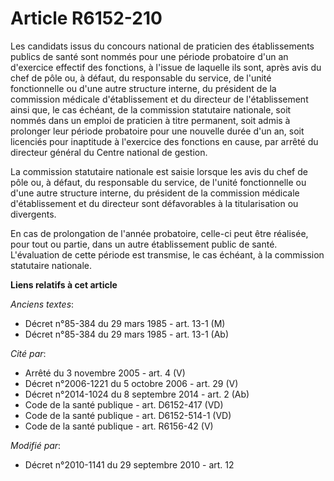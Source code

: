# Article R6152-210

Les candidats issus du concours national de praticien des établissements publics de santé sont nommés pour une période
probatoire d'un an d'exercice effectif des fonctions, à l'issue de laquelle ils sont, après avis du chef de pôle ou, à
défaut, du responsable du service, de l'unité fonctionnelle ou d'une autre structure interne, du président de la commission
médicale d'établissement et du directeur de l'établissement ainsi que, le cas échéant, de la commission statutaire nationale,
soit nommés dans un emploi de praticien à titre permanent, soit admis à prolonger leur période probatoire pour une nouvelle
durée d'un an, soit licenciés pour inaptitude à l'exercice des fonctions en cause, par arrêté du directeur général du Centre
national de gestion.

La commission statutaire nationale est saisie lorsque les avis du chef de pôle ou, à défaut, du responsable du service, de
l'unité fonctionnelle ou d'une autre structure interne, du président de la commission médicale d'établissement et du
directeur sont défavorables à la titularisation ou divergents.

En cas de prolongation de l'année probatoire, celle-ci peut être réalisée, pour tout ou partie, dans un autre établissement
public de santé. L'évaluation de cette période est transmise, le cas échéant, à la commission statutaire nationale.

**Liens relatifs à cet article**

_Anciens textes_:

  - Décret n°85-384 du 29 mars 1985 - art. 13-1 (M)
  - Décret n°85-384 du 29 mars 1985 - art. 13-1 (Ab)

_Cité par_:

  - Arrêté du 3 novembre 2005 - art. 4 (V)
  - Décret n°2006-1221 du 5 octobre 2006 - art. 29 (V)
  - Décret n°2014-1024 du 8 septembre 2014 - art. 2 (Ab)
  - Code de la santé publique - art. D6152-417 (VD)
  - Code de la santé publique - art. D6152-514-1 (VD)
  - Code de la santé publique - art. R6156-42 (V)

_Modifié par_:

  - Décret n°2010-1141 du 29 septembre 2010 - art. 12
